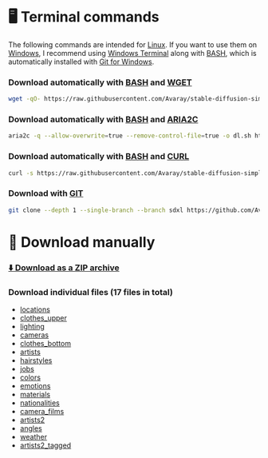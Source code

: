 # 🖥️ Terminal commands

The following commands are intended for [Linux](https://en.wikipedia.org/wiki/Linux). If you want to use them on [Windows](https://en.wikipedia.org/wiki/Microsoft_Windows), I recommend using [Windows Terminal](https://github.com/microsoft/terminal) along with [BASH](https://www.gnu.org/software/bash/), which is automatically installed with [Git for Windows](https://git-scm.com/downloads).

### Download automatically with [BASH](https://www.gnu.org/software/bash/) and [WGET](https://www.gnu.org/software/wget/)

```bash
wget -qO- https://raw.githubusercontent.com/Avaray/stable-diffusion-simple-wildcards/sdxl/scripts/download.sh | bash -s -- wget sdxl
```

### Download automatically with [BASH](https://www.gnu.org/software/bash/) and [ARIA2C](https://aria2.github.io/)

```bash
aria2c -q --allow-overwrite=true --remove-control-file=true -o dl.sh https://raw.githubusercontent.com/Avaray/stable-diffusion-simple-wildcards/sdxl/scripts/download.sh && chmod +x dl.sh && ./dl.sh aria2c sdxl
```

### Download automatically with [BASH](https://www.gnu.org/software/bash/) and [CURL](https://curl.se/)

```bash
curl -s https://raw.githubusercontent.com/Avaray/stable-diffusion-simple-wildcards/sdxl/scripts/download.sh | bash -s -- curl sdxl
```

### Download with [GIT](https://git-scm.com/)

```bash
git clone --depth 1 --single-branch --branch sdxl https://github.com/Avaray/stable-diffusion-simple-wildcards && mv stable-diffusion-simple-wildcards/wildcards/*.txt . > /dev/null 2>&1 && rm -rf stable-diffusion-simple-wildcards
```

# 🧩 Download manually

### [⬇️ Download as a ZIP archive](https://github.com/Avaray/stable-diffusion-simple-wildcards/releases/latest/download/stable-diffusion-simple-wildcards-sdxl.zip)

### Download individual files (17 files in total)

- [locations](https://raw.githubusercontent.com/Avaray/stable-diffusion-simple-wildcards/sdxl/wildcards/locations.txt)
- [clothes_upper](https://raw.githubusercontent.com/Avaray/stable-diffusion-simple-wildcards/sdxl/wildcards/clothes_upper.txt)
- [lighting](https://raw.githubusercontent.com/Avaray/stable-diffusion-simple-wildcards/sdxl/wildcards/lighting.txt)
- [cameras](https://raw.githubusercontent.com/Avaray/stable-diffusion-simple-wildcards/sdxl/wildcards/cameras.txt)
- [clothes_bottom](https://raw.githubusercontent.com/Avaray/stable-diffusion-simple-wildcards/sdxl/wildcards/clothes_bottom.txt)
- [artists](https://raw.githubusercontent.com/Avaray/stable-diffusion-simple-wildcards/sdxl/wildcards/artists.txt)
- [hairstyles](https://raw.githubusercontent.com/Avaray/stable-diffusion-simple-wildcards/sdxl/wildcards/hairstyles.txt)
- [jobs](https://raw.githubusercontent.com/Avaray/stable-diffusion-simple-wildcards/sdxl/wildcards/jobs.txt)
- [colors](https://raw.githubusercontent.com/Avaray/stable-diffusion-simple-wildcards/sdxl/wildcards/colors.txt)
- [emotions](https://raw.githubusercontent.com/Avaray/stable-diffusion-simple-wildcards/sdxl/wildcards/emotions.txt)
- [materials](https://raw.githubusercontent.com/Avaray/stable-diffusion-simple-wildcards/sdxl/wildcards/materials.txt)
- [nationalities](https://raw.githubusercontent.com/Avaray/stable-diffusion-simple-wildcards/sdxl/wildcards/nationalities.txt)
- [camera_films](https://raw.githubusercontent.com/Avaray/stable-diffusion-simple-wildcards/sdxl/wildcards/camera_films.txt)
- [artists2](https://raw.githubusercontent.com/Avaray/stable-diffusion-simple-wildcards/sdxl/wildcards/artists2.txt)
- [angles](https://raw.githubusercontent.com/Avaray/stable-diffusion-simple-wildcards/sdxl/wildcards/angles.txt)
- [weather](https://raw.githubusercontent.com/Avaray/stable-diffusion-simple-wildcards/sdxl/wildcards/weather.txt)
- [artists2_tagged](https://raw.githubusercontent.com/Avaray/stable-diffusion-simple-wildcards/sdxl/wildcards/artists2_tagged.txt)

